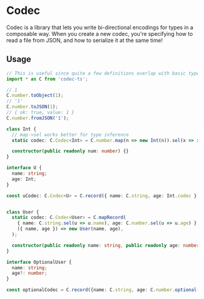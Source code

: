 # Codec

Codec is a library that lets you write bi-directional encodings for types in a composable way.
When you create a new codec, you're specifying how to read a file from JSON, and how to serialize it at the same time!

## Usage

```ts
// This is useful since quite a few definitions overlap with basic types
import * as C from 'codec-ts';

// 1
C.number.toObject(1);
// '1'
C.number.toJSON(1);
// { ok: true, value: 1 }
C.number.fromJSON('1');

class Int {
  // map->sel works better for type inference
  static codec: C.Codec<Int> = C.number.map(n => new Int(n)).sel(x => x.num);

  constructor(public readonly num: number) {}
}

interface U {
  name: string;
  age: Int;
}

const uCodec: C.Codec<U> = C.record({ name: C.string, age: Int.codec });


class User {
  static codec: C.Codec<User> = C.mapRecord(
    { name: C.string.sel(u => u.name), age: C.number.sel(u => u.age) },
    ({ name, age }) => new User(name, age),
  );

  constructor(public readonly name: string, public readonly age: number) {}
}

interface OptionalUser {
  name: string;
  age?: number;
}

const optionalCodec = C.record({name: C.string, age: C.number.optional()});
```
